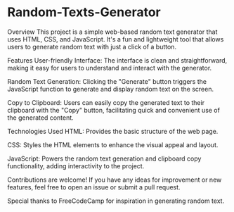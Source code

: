 # Random-Texts-Generator


Overview This project is a simple web-based random text generator that uses HTML, CSS, and JavaScript. It's a fun and lightweight tool that allows users to generate random text with just a click of a button.

Features User-friendly Interface: The interface is clean and straightforward, making it easy for users to understand and interact with the generator.

Random Text Generation: Clicking the "Generate" button triggers the JavaScript function to generate and display random text on the screen.

Copy to Clipboard: Users can easily copy the generated text to their clipboard with the "Copy" button, facilitating quick and convenient use of the generated content.

Technologies Used HTML: Provides the basic structure of the web page.

CSS: Styles the HTML elements to enhance the visual appeal and layout.

JavaScript: Powers the random text generation and clipboard copy functionality, adding interactivity to the project.

Contributions are welcome! If you have any ideas for improvement or new features, feel free to open an issue or submit a pull request.

Special thanks to FreeCodeCamp for inspiration in generating random text.

